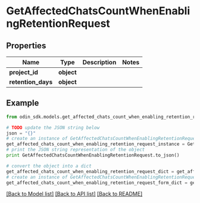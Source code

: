 # GetAffectedChatsCountWhenEnablingRetentionRequest


## Properties

Name | Type | Description | Notes
------------ | ------------- | ------------- | -------------
**project_id** | **object** |  | 
**retention_days** | **object** |  | 

## Example

```python
from odin_sdk.models.get_affected_chats_count_when_enabling_retention_request import GetAffectedChatsCountWhenEnablingRetentionRequest

# TODO update the JSON string below
json = "{}"
# create an instance of GetAffectedChatsCountWhenEnablingRetentionRequest from a JSON string
get_affected_chats_count_when_enabling_retention_request_instance = GetAffectedChatsCountWhenEnablingRetentionRequest.from_json(json)
# print the JSON string representation of the object
print GetAffectedChatsCountWhenEnablingRetentionRequest.to_json()

# convert the object into a dict
get_affected_chats_count_when_enabling_retention_request_dict = get_affected_chats_count_when_enabling_retention_request_instance.to_dict()
# create an instance of GetAffectedChatsCountWhenEnablingRetentionRequest from a dict
get_affected_chats_count_when_enabling_retention_request_form_dict = get_affected_chats_count_when_enabling_retention_request.from_dict(get_affected_chats_count_when_enabling_retention_request_dict)
```
[[Back to Model list]](../README.md#documentation-for-models) [[Back to API list]](../README.md#documentation-for-api-endpoints) [[Back to README]](../README.md)


